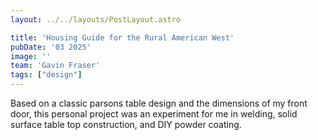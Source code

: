 ```yaml
---
layout: ../../layouts/PostLayout.astro

title: 'Housing Guide for the Rural American West'
pubDate: '03 2025'
image: ''
team: 'Gavin Fraser'
tags: ["design"]
---
```


Based on a classic parsons table design and the dimensions of my front door, this personal project was an experiment for me in welding, solid surface table top construction, and DIY powder coating.
